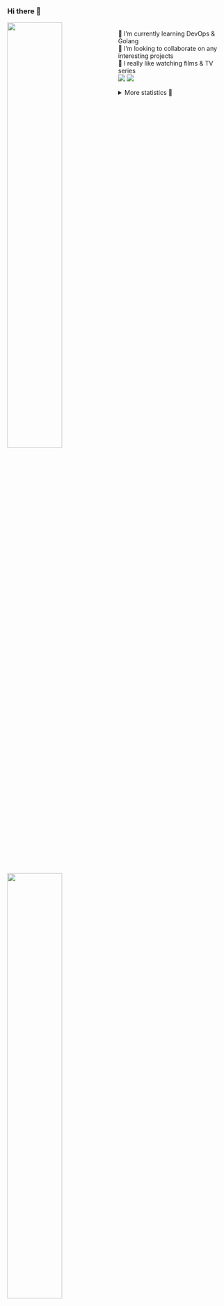 ### Hi there 👋


[<img align="left" width="50%" src="https://github-readme-stats.vercel.app/api?username=rufusnufus&hide=issues&show_icons=true&count_private=true&theme=transparent&title_color=FF6F40&text_color=FBF9F8&icon_color=F48242&hide_border=true&hide_title=true#gh-dark-mode-only">](https://metrics.lecoq.io/rufusnufus#gh-dark-mode-only)
[<img align="left" width="50%" src="https://github-readme-stats.vercel.app/api?username=rufusnufus&hide=issues&show_icons=true&count_private=true&theme=transparent&title_color=FF6533&text_color=4D4644&icon_color=FF8038&hide_border=true&hide_title=true#gh-light-mode-only">](https://metrics.lecoq.io/rufusnufus#gh-light-mode-only)

<p>
  <br>
  🌱 I’m currently learning DevOps & Golang</br>
  👯 I’m looking to collaborate on any interesting projects</br>
  🎥 I really like watching films & TV series</br>
  <a href="https://linkedin.com/in/rufusnufus"><img src="https://img.shields.io/badge/linkedin-0077B5.svg?style=for-the-badge&logo=linkedin&logoColor=white"/></a>
  <a href="https://t.me/rufusnufus"><img src="https://img.shields.io/badge/-telegram-black?style=for-the-badge&color=blue&logo=telegram"/></a>
</p>

<p text-align="left">
<details>
  <summary>More statistics 👀</summary><br/>

<!--START_SECTION:waka-->
![Code Time](http://img.shields.io/badge/Code%20Time-534%20hrs%204%20mins-blue)

![Profile Views](http://img.shields.io/badge/Profile%20Views-0-blue)

**I'm an Early 🐤** 

```text
🌞 Morning                9928 commits        ██████░░░░░░░░░░░░░░░░░░░   22.68 % 
🌆 Daytime                25820 commits       ███████████████░░░░░░░░░░   59.00 % 
🌃 Evening                7282 commits        ████░░░░░░░░░░░░░░░░░░░░░   16.64 % 
🌙 Night                  736 commits         ░░░░░░░░░░░░░░░░░░░░░░░░░   01.68 % 
```
📅 **I'm Most Productive on Monday** 

```text
Monday                   9067 commits        █████░░░░░░░░░░░░░░░░░░░░   20.72 % 
Tuesday                  8454 commits        █████░░░░░░░░░░░░░░░░░░░░   19.32 % 
Wednesday                8810 commits        █████░░░░░░░░░░░░░░░░░░░░   20.13 % 
Thursday                 8570 commits        █████░░░░░░░░░░░░░░░░░░░░   19.58 % 
Friday                   7667 commits        ████░░░░░░░░░░░░░░░░░░░░░   17.52 % 
Saturday                 755 commits         ░░░░░░░░░░░░░░░░░░░░░░░░░   01.73 % 
Sunday                   443 commits         ░░░░░░░░░░░░░░░░░░░░░░░░░   01.01 % 
```


📊 **This Week I Spent My Time On** 

```text
💬 Programming Languages: 
Go                       4 hrs 51 mins       █████████████░░░░░░░░░░░░   50.53 % 
HCL                      2 hrs 5 mins        █████░░░░░░░░░░░░░░░░░░░░   21.86 % 
YAML                     1 hr 14 mins        ███░░░░░░░░░░░░░░░░░░░░░░   12.94 % 
Other                    39 mins             ██░░░░░░░░░░░░░░░░░░░░░░░   06.81 % 
Bash                     14 mins             █░░░░░░░░░░░░░░░░░░░░░░░░   02.47 % 

🔥 Editors: 
VS Code                  9 hrs 9 mins        ████████████████████████░   95.32 % 
iTerm2                   26 mins             █░░░░░░░░░░░░░░░░░░░░░░░░   04.68 % 
```

**I Mostly Code in Go** 

```text
Python                   14 repos            ██░░░░░░░░░░░░░░░░░░░░░░░   09.46 % 
Smarty                   10 repos            ██░░░░░░░░░░░░░░░░░░░░░░░   06.76 % 
HCL                      7 repos             █░░░░░░░░░░░░░░░░░░░░░░░░   04.73 % 
Kotlin                   5 repos             █░░░░░░░░░░░░░░░░░░░░░░░░   03.38 % 
HTML                     5 repos             █░░░░░░░░░░░░░░░░░░░░░░░░   03.38 % 
```




 Last Updated on 10/12/2023 01:06:52 UTC
<!--END_SECTION:waka-->

</details>
</p>
